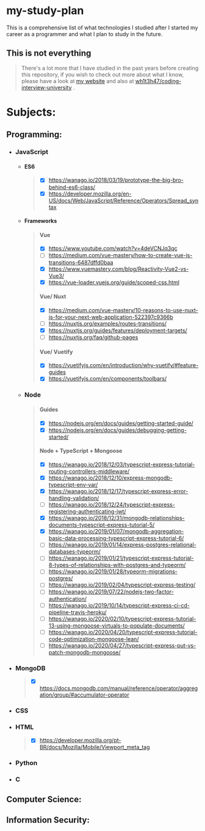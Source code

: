 # my-study-plan

This is a comprehensive list of what technologies I studied after I started my career as a programmer and what I plan to study in the future.

## This is not everything
> There's a lot more that I have studied in the past years before creating this repository, if you wish to check out more about what I know, please have a look at [my website](https://invalid.com) and also at [wh1t3h47/coding-interview-university](https://github.com/wh1t3h47/coding-interview-university) .


# Subjects:

## Programming:

- ### JavaScript
  - #### ES6
    > - [x] https://wanago.io/2018/03/19/prototype-the-big-bro-behind-es6-class/
    > - [x] https://developer.mozilla.org/en-US/docs/Web/JavaScript/Reference/Operators/Spread_syntax
  - #### Frameworks
    > #### Vue
    > - [x] https://www.youtube.com/watch?v=4deVCNJq3qc
    > - [ ] https://medium.com/vue-mastery/how-to-create-vue-js-transitions-6487dffd0baa
    > - [x] https://www.vuemastery.com/blog/Reactivity-Vue2-vs-Vue3/
    > - [x] https://vue-loader.vuejs.org/guide/scoped-css.html
    > #### Vue/ Nuxt
    > - [x] https://medium.com/vue-mastery/10-reasons-to-use-nuxt-js-for-your-next-web-application-522397c9366b
    > - [ ] https://nuxtjs.org/examples/routes-transitions/
    > - [x] https://nuxtjs.org/guides/features/deployment-targets/
    > - [ ] https://nuxtjs.org/faq/github-pages
    > #### Vue/ Vuetify
    > - [x] https://vuetifyjs.com/en/introduction/why-vuetify/#feature-guides
    > - [X] https://vuetifyjs.com/en/components/toolbars/
  - ### Node
    > #### Guides
    > - [x] https://nodejs.org/en/docs/guides/getting-started-guide/
    > - [x] https://nodejs.org/en/docs/guides/debugging-getting-started/
    > #### Node + TypeScript + Mongoose
    > - [x] https://wanago.io/2018/12/03/typescript-express-tutorial-routing-controllers-middleware/
    > - [x] https://wanago.io/2018/12/10/express-mongodb-typescript-env-var/
    > - [x] https://wanago.io/2018/12/17/typescript-express-error-handling-validation/
    > - [ ] https://wanago.io/2018/12/24/typescript-express-registering-authenticating-jwt/
    > - [x] https://wanago.io/2018/12/31/mongodb-relationships-documents-typescript-express-tutorial-5/
    > - [x] https://wanago.io/2019/01/07/mongodb-aggregation-basic-data-processing-typescript-express-tutorial-6/
    > - [ ] https://wanago.io/2019/01/14/express-postgres-relational-databases-typeorm/
    > - [ ] https://wanago.io/2019/01/21/typescript-express-tutorial-8-types-of-relationships-with-postgres-and-typeorm/
    > - [ ] https://wanago.io/2019/01/28/typeorm-migrations-postgres/
    > - [ ] https://wanago.io/2019/02/04/typescript-express-testing/
    > - [ ] https://wanago.io/2019/07/22/nodejs-two-factor-authentication/
    > - [ ] https://wanago.io/2019/10/14/typescript-express-ci-cd-pipeline-travis-heroku/
    > - [ ] https://wanago.io/2020/02/10/typescript-express-tutorial-13-using-mongoose-virtuals-to-populate-documents/
    > - [ ] https://wanago.io/2020/04/20/typescript-express-tutorial-code-optimization-mongoose-lean/
    > - [ ] https://wanago.io/2020/04/27/typescript-express-put-vs-patch-mongodb-mongoose/

- ### MongoDB
  > - [x] https://docs.mongodb.com/manual/reference/operator/aggregation/group/#accumulator-operator

- ### CSS

- ### HTML
  > - [x] https://developer.mozilla.org/pt-BR/docs/Mozilla/Mobile/Viewport_meta_tag

- ### Python

- ### C


## Computer Science:

## Information Security:

